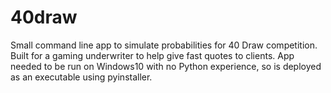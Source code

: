 # 40draw
Small command line app to simulate probabilities for 40 Draw competition. Built for a gaming underwriter to help give fast quotes to clients. App needed to be run on Windows10 with no Python experience, so is deployed as an executable using pyinstaller.
